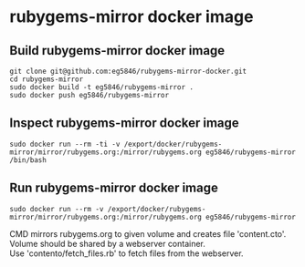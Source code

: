 # rubygems-mirror docker image

## Build rubygems-mirror docker image
```
git clone git@github.com:eg5846/rubygems-mirror-docker.git
cd rubygems-mirror
sudo docker build -t eg5846/rubygems-mirror .
sudo docker push eg5846/rubygems-mirror
```

## Inspect rubygems-mirror docker image
```
sudo docker run --rm -ti -v /export/docker/rubygems-mirror/mirror/rubygems.org:/mirror/rubygems.org eg5846/rubygems-mirror /bin/bash
```

## Run rubygems-mirror docker image
```
sudo docker run --rm -v /export/docker/rubygems-mirror/mirror/rubygems.org:/mirror/rubygems.org eg5846/rubygems-mirror
```
CMD mirrors rubygems.org to given volume and creates file 'content.cto'.  
Volume should be shared by a webserver container.  
Use 'contento/fetch_files.rb' to fetch files from the webserver.
